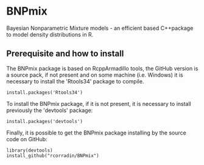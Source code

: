 # BNPmix
Bayesian Nonparametric Mixture models - an efficient  based C++package to model density distributions in R.

## Prerequisite and how to install
The BNPmix package is based on RcppArmadillo tools, the GitHub version is a source pack, if not present and on some machine (i.e. Windows) it is necessary to install the 'Rtools34' package to compile.

```
install.packages('Rtools34')
```

To install the BNPmix package, if it is not present, it is necessary to install previously the 'devtools' package:

```
install.packages('devtools')
```

Finally, it is possible to get the BNPmix package installing by the source code on GitHub:

```
library(devtools)
install_github("rcorradin/BNPmix")
```

